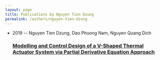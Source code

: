 ```yaml
---
layout: page
title: Publications by Nguyen Tien Dzung
permalink: /authors/nguyen-tien-dzung
---
```


<ul class="post-list">
<li><span class='post-meta'>2019 -- Nguyen Tien Dzung, Dao Phuong Nam, Nguyen Quang Dich</span><h3><a class='post-link' href="{{ site.baseurl }}/modelling-and-control-design-of-a-v-shaped-thermal-actuator-system-via-partial-derivative-equation-approach">Modelling and Control Design of a V-Shaped Thermal Actuator System via Partial Derivative Equation Approach</a></h3></li>

</ul>
